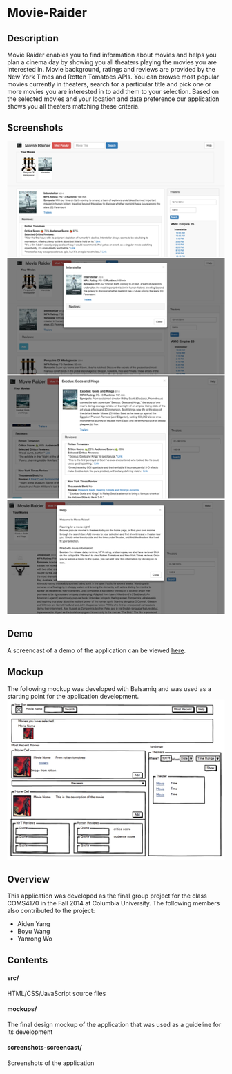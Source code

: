 # Movie-Raider

## Description
Movie Raider enables you to find information about movies and helps you plan a cinema day by showing you all theaters playing the movies you are interested in. Movie background, ratings and reviews are provided by the New York Times and Rotten Tomatoes APIs. You can browse most popular movies currently in theaters, search for a particular title and pick one or more movies you are interested in to add them to your selection. Based on the selected movies and your location and date preference our 
application shows you all theaters matching these criteria.

## Screenshots
![landing-page](screenshots/popular-movies.png)
![movie-modal](screenshots/movie-modal.png)
![movie-modal-reviews](screenshots/movie-modal-reviews.png)
![help-modal](screenshots/help-modal.png)

## Demo
A screencast of a demo of the application can be viewed [here](https://www.youtube.com/watch?v=3iBsiYyM8Qc).

## Mockup
The following mockup was developed with Balsamiq and was used as a starting point for the application development.
![mockup](mockups/balsamiq-mockup.jpg)


## Overview
This application was developed as the final group project for the class COMS4170 in the Fall 2014 at Columbia University. The following members also contributed to the project:
- Aiden Yang
- Boyu Wang
- Yanrong Wo

## Contents
#### src/
HTML/CSS/JavaScript source files

#### mockups/
The final design mockup of the application that was used as a guideline for its development

#### screenshots-screencast/
Screenshots of the application

